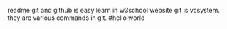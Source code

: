 readme
git and github is easy learn in w3school website 
git is vcsystem.
they are various commands in git.
#hello world
